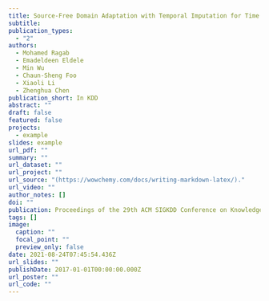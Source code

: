 ```yaml
---
title: Source-Free Domain Adaptation with Temporal Imputation for Time Series Data
subtitle: 
publication_types:
  - "2"
authors:
  - Mohamed Ragab
  - Emadeldeen Eldele
  - Min Wu
  - Chaun-Sheng Foo
  - Xiaoli Li
  - Zhenghua Chen
publication_short: In KDD
abstract: ""
draft: false
featured: false
projects:
  - example
slides: example
url_pdf: ""
summary: ""
url_dataset: ""
url_project: ""
url_source: "(https://wowchemy.com/docs/writing-markdown-latex/)."
url_video: ""
author_notes: []
doi: ""
publication: Proceedings of the 29th ACM SIGKDD Conference on Knowledge Discovery and Data Mining
tags: []
image:
  caption: ""
  focal_point: ""
  preview_only: false
date: 2021-08-24T07:45:54.436Z
url_slides: ""
publishDate: 2017-01-01T00:00:00.000Z
url_poster: ""
url_code: ""
---
```


